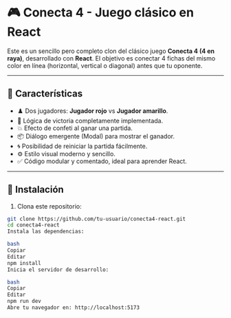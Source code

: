 # 🎮 Conecta 4 - Juego clásico en React

Este es un sencillo pero completo clon del clásico juego **Conecta 4 (4 en raya)**, desarrollado con **React**. El objetivo es conectar 4 fichas del mismo color en línea (horizontal, vertical o diagonal) antes que tu oponente.

---

## 🧠 Características

- ♟️ Dos jugadores: **Jugador rojo** vs **Jugador amarillo**.
- 🧠 Lógica de victoria completamente implementada.
- 💥 Efecto de confeti al ganar una partida.
- 📦 Diálogo emergente (Modal) para mostrar el ganador.
- 🌀 Posibilidad de reiniciar la partida fácilmente.
- ⚙️ Estilo visual moderno y sencillo.
- ✅ Código modular y comentado, ideal para aprender React.

---

## 🚀 Instalación

1. Clona este repositorio:

```bash
git clone https://github.com/tu-usuario/conecta4-react.git
cd conecta4-react
Instala las dependencias:

bash
Copiar
Editar
npm install
Inicia el servidor de desarrollo:

bash
Copiar
Editar
npm run dev
Abre tu navegador en: http://localhost:5173

